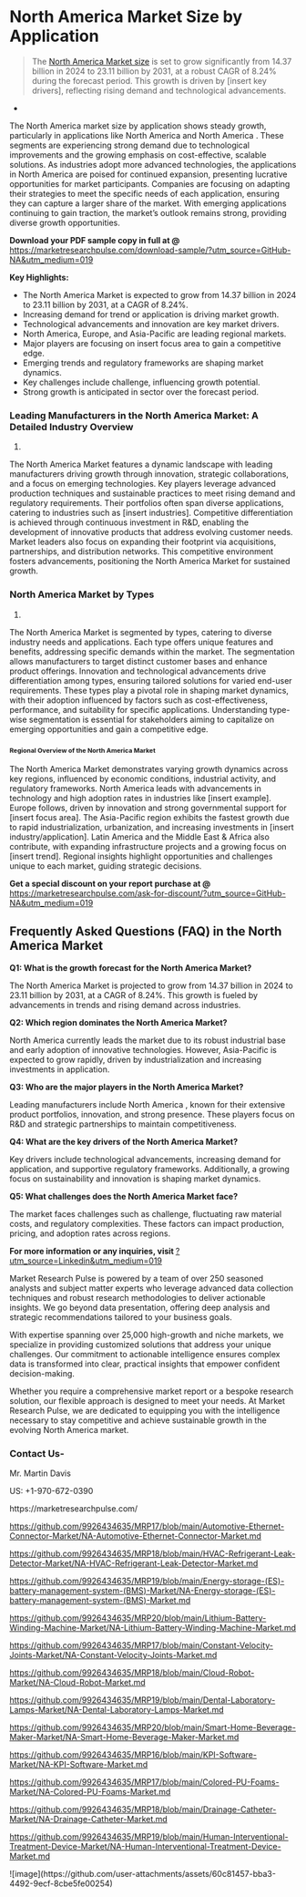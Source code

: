 <h1>North America  Market&nbsp;Size by Application</h1><blockquote><p>The <a href="https://marketresearchpulse.com/download-sample/?utm_source=GitHub-NA&amp;utm_medium=019">North America  Market size</a> is set to grow significantly from 14.37 billion in 2024 to 23.11 billion by 2031, at a robust CAGR of 8.24% during the forecast period. This growth is driven by [insert key drivers], reflecting rising demand and technological advancements.</p></blockquote><ul><li></li></ul><p>The North America  market size by application shows steady growth, particularly in applications like North America  and North America . These segments are experiencing strong demand due to technological improvements and the growing emphasis on cost-effective, scalable solutions. As industries adopt more advanced technologies, the applications in North America  are poised for continued expansion, presenting lucrative opportunities for market participants. Companies are focusing on adapting their strategies to meet the specific needs of each application, ensuring they can capture a larger share of the market. With emerging applications continuing to gain traction, the market’s outlook remains strong, providing diverse growth opportunities.</p><p><strong>Download your PDF sample copy in full at @ </strong><a href="https://marketresearchpulse.com/download-sample/?utm_source=GitHub-NA&amp;utm_medium=019">https://marketresearchpulse.com/download-sample/?utm_source=GitHub-NA&amp;utm_medium=019</a></p><p><strong>Key Highlights: </strong></p><ul><li>The North America  Market is expected to grow from 14.37 billion in 2024 to 23.11 billion by 2031, at a CAGR of 8.24%.</li><li>Increasing demand for trend or application is driving market growth.</li><li>Technological advancements and innovation are key market drivers.</li><li>North America, Europe, and Asia-Pacific are leading regional markets.</li><li>Major players are focusing on insert focus area to gain a competitive edge.</li><li>Emerging trends and regulatory frameworks are shaping market dynamics.</li><li>Key challenges include challenge, influencing growth potential.</li><li>Strong growth is anticipated in sector over the forecast period.</li></ul><h3>Leading Manufacturers in the North America  Market: A Detailed Industry Overview</h3><ol><li></li></ol><div class="flex max-w-full flex-col flex-grow"><div class="min-h-8 text-message flex w-full flex-col items-end gap-2 whitespace-normal break-words [.text-message+&amp;]:mt-5" dir="auto" data-message-author-role="assistant" data-message-id="fd8432e4-4910-450d-b182-61b7bfb0a01f" data-message-model-slug="gpt-4o"><div class="flex w-full flex-col gap-1 empty:hidden first:pt-[3px]"><div class="markdown prose w-full break-words dark:prose-invert light"><p>The North America  Market features a dynamic landscape with leading manufacturers driving growth through innovation, strategic collaborations, and a focus on emerging technologies. Key players leverage advanced production techniques and sustainable practices to meet rising demand and regulatory requirements. Their portfolios often span diverse applications, catering to industries such as [insert industries]. Competitive differentiation is achieved through continuous investment in R&amp;D, enabling the development of innovative products that address evolving customer needs. Market leaders also focus on expanding their footprint via acquisitions, partnerships, and distribution networks. This competitive environment fosters advancements, positioning the North America  Market for sustained growth.</p></div></div></div></div><h3>North America  Market by Types</h3><ol><li></li></ol><div class="flex max-w-full flex-col flex-grow"><div class="min-h-8 text-message flex w-full flex-col items-end gap-2 whitespace-normal break-words [.text-message+&amp;]:mt-5" dir="auto" data-message-author-role="assistant" data-message-id="084470be-0bb7-4664-bddf-5156b4f41249" data-message-model-slug="gpt-4o-mini"><div class="flex w-full flex-col gap-1 empty:hidden first:pt-[3px]"><div class="markdown prose w-full break-words dark:prose-invert light"><p>The North America  Market is segmented by types, catering to diverse industry needs and applications. Each type offers unique features and benefits, addressing specific demands within the market. The segmentation allows manufacturers to target distinct customer bases and enhance product offerings. Innovation and technological advancements drive differentiation among types, ensuring tailored solutions for varied end-user requirements. These types play a pivotal role in shaping market dynamics, with their adoption influenced by factors such as cost-effectiveness, performance, and suitability for specific applications. Understanding type-wise segmentation is essential for stakeholders aiming to capitalize on emerging opportunities and gain a competitive edge.</p></div></div></div></div><h3><span style="font-size: 11px;">Regional Overview of the North America  Market</span></h3><div class="flex max-w-full flex-col flex-grow"><div class="min-h-8 text-message flex w-full flex-col items-end gap-2 whitespace-normal break-words [.text-message+&amp;]:mt-5" dir="auto" data-message-author-role="assistant" data-message-id="e9038762-ce64-4e30-91c9-9bd413514231" data-message-model-slug="gpt-4o-mini"><div class="flex w-full flex-col gap-1 empty:hidden first:pt-[3px]"><div class="markdown prose w-full break-words dark:prose-invert light"><p>The North America  Market demonstrates varying growth dynamics across key regions, influenced by economic conditions, industrial activity, and regulatory frameworks. North America leads with advancements in technology and high adoption rates in industries like [insert example]. Europe follows, driven by innovation and strong governmental support for [insert focus area]. The Asia-Pacific region exhibits the fastest growth due to rapid industrialization, urbanization, and increasing investments in [insert industry/application]. Latin America and the Middle East &amp; Africa also contribute, with expanding infrastructure projects and a growing focus on [insert trend]. Regional insights highlight opportunities and challenges unique to each market, guiding strategic decisions.</p></div></div></div></div><p><strong>Get a special discount on your report purchase at @ </strong><a href="https://marketresearchpulse.com/ask-for-discount/?utm_source=GitHub-NA&amp;utm_medium=019">https://marketresearchpulse.com/ask-for-discount/?utm_source=GitHub-NA&amp;utm_medium=019</a></p><h2>Frequently Asked Questions (FAQ) in the North America  Market</h2><p><strong>Q1: What is the growth forecast for the North America  Market?</strong></p><p>The North America  Market is projected to grow from 14.37 billion in 2024 to 23.11 billion by 2031, at a CAGR of 8.24%. This growth is fueled by advancements in trends and rising demand across industries.</p><p><strong>Q2: Which region dominates the North America  Market?</strong></p><p>North America currently leads the market due to its robust industrial base and early adoption of innovative technologies. However, Asia-Pacific is expected to grow rapidly, driven by industrialization and increasing investments in application.</p><p><strong>Q3: Who are the major players in the North America  Market?</strong></p><p>Leading manufacturers include North America , known for their extensive product portfolios, innovation, and strong presence. These players focus on R&amp;D and strategic partnerships to maintain competitiveness.</p><p><strong>Q4: What are the key drivers of the North America  Market?</strong></p><p>Key drivers include technological advancements, increasing demand for application, and supportive regulatory frameworks. Additionally, a growing focus on sustainability and innovation is shaping market dynamics.</p><p><strong>Q5: What challenges does the North America  Market face?</strong></p><p>The market faces challenges such as challenge, fluctuating raw material costs, and regulatory complexities. These factors can impact production, pricing, and adoption rates across regions.</p><p><strong>For more information or any inquiries, visit&nbsp;</strong><a href="?utm_source=Linkedin&utm_medium=019">?utm_source=Linkedin&utm_medium=019</a></p><p>Market Research Pulse is powered by a team of over 250 seasoned analysts and subject matter experts who leverage advanced data collection techniques and robust research methodologies to deliver actionable insights. We go beyond data presentation, offering deep analysis and strategic recommendations tailored to your business goals.</p><p>With expertise spanning over 25,000 high-growth and niche markets, we specialize in providing customized solutions that address your unique challenges. Our commitment to actionable intelligence ensures complex data is transformed into clear, practical insights that empower confident decision-making.</p><p>Whether you require a comprehensive market report or a bespoke research solution, our flexible approach is designed to meet your needs. At Market Research Pulse, we are dedicated to equipping you with the intelligence necessary to stay competitive and achieve sustainable growth in the evolving North America  market.</p><h3><strong>Contact Us-</strong></h3><p>Mr. Martin Davis</p><p>US: +1-970-672-0390</p><p>https://marketresearchpulse.com/</p><p><a href="https://github.com/9926434635/MRP17/blob/main/Automotive-Ethernet-Connector-Market/NA-Automotive-Ethernet-Connector-Market.md">https://github.com/9926434635/MRP17/blob/main/Automotive-Ethernet-Connector-Market/NA-Automotive-Ethernet-Connector-Market.md</a></p><p><a href="https://github.com/9926434635/MRP18/blob/main/HVAC-Refrigerant-Leak-Detector-Market/NA-HVAC-Refrigerant-Leak-Detector-Market.md">https://github.com/9926434635/MRP18/blob/main/HVAC-Refrigerant-Leak-Detector-Market/NA-HVAC-Refrigerant-Leak-Detector-Market.md</a></p><p><a href="https://github.com/9926434635/MRP19/blob/main/Energy-storage-(ES)-battery-management-system-(BMS)-Market/NA-Energy-storage-(ES)-battery-management-system-(BMS)-Market.md">https://github.com/9926434635/MRP19/blob/main/Energy-storage-(ES)-battery-management-system-(BMS)-Market/NA-Energy-storage-(ES)-battery-management-system-(BMS)-Market.md</a></p><p><a href="https://github.com/9926434635/MRP20/blob/main/Lithium-Battery-Winding-Machine-Market/NA-Lithium-Battery-Winding-Machine-Market.md">https://github.com/9926434635/MRP20/blob/main/Lithium-Battery-Winding-Machine-Market/NA-Lithium-Battery-Winding-Machine-Market.md</a></p><p><a href="https://github.com/9926434635/MRP17/blob/main/Constant-Velocity-Joints-Market/NA-Constant-Velocity-Joints-Market.md">https://github.com/9926434635/MRP17/blob/main/Constant-Velocity-Joints-Market/NA-Constant-Velocity-Joints-Market.md</a></p><p><a href="https://github.com/9926434635/MRP18/blob/main/Cloud-Robot-Market/NA-Cloud-Robot-Market.md">https://github.com/9926434635/MRP18/blob/main/Cloud-Robot-Market/NA-Cloud-Robot-Market.md</a></p><p><a href="https://github.com/9926434635/MRP19/blob/main/Dental-Laboratory-Lamps-Market/NA-Dental-Laboratory-Lamps-Market.md">https://github.com/9926434635/MRP19/blob/main/Dental-Laboratory-Lamps-Market/NA-Dental-Laboratory-Lamps-Market.md</a></p><p><a href="https://github.com/9926434635/MRP20/blob/main/Smart-Home-Beverage-Maker-Market/NA-Smart-Home-Beverage-Maker-Market.md">https://github.com/9926434635/MRP20/blob/main/Smart-Home-Beverage-Maker-Market/NA-Smart-Home-Beverage-Maker-Market.md</a></p><p><a href="https://github.com/9926434635/MRP16/blob/main/KPI-Software-Market/NA-KPI-Software-Market.md">https://github.com/9926434635/MRP16/blob/main/KPI-Software-Market/NA-KPI-Software-Market.md</a></p><p><a href="https://github.com/9926434635/MRP17/blob/main/Colored-PU-Foams-Market/NA-Colored-PU-Foams-Market.md">https://github.com/9926434635/MRP17/blob/main/Colored-PU-Foams-Market/NA-Colored-PU-Foams-Market.md</a></p><p><a href="https://github.com/9926434635/MRP18/blob/main/Drainage-Catheter-Market/NA-Drainage-Catheter-Market.md">https://github.com/9926434635/MRP18/blob/main/Drainage-Catheter-Market/NA-Drainage-Catheter-Market.md</a></p><p><a href="https://github.com/9926434635/MRP19/blob/main/Human-Interventional-Treatment-Device-Market/NA-Human-Interventional-Treatment-Device-Market.md">https://github.com/9926434635/MRP19/blob/main/Human-Interventional-Treatment-Device-Market/NA-Human-Interventional-Treatment-Device-Market.md</a></p>
![image](https://github.com/user-attachments/assets/60c81457-bba3-4492-9ecf-8cbe5fe00254)
